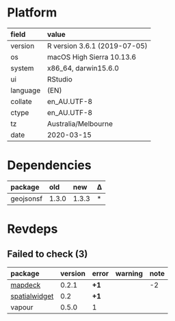 # Platform

|field    |value                        |
|:--------|:----------------------------|
|version  |R version 3.6.1 (2019-07-05) |
|os       |macOS High Sierra 10.13.6    |
|system   |x86_64, darwin15.6.0         |
|ui       |RStudio                      |
|language |(EN)                         |
|collate  |en_AU.UTF-8                  |
|ctype    |en_AU.UTF-8                  |
|tz       |Australia/Melbourne          |
|date     |2020-03-15                   |

# Dependencies

|package   |old   |new   |Δ  |
|:---------|:-----|:-----|:--|
|geojsonsf |1.3.0 |1.3.3 |*  |

# Revdeps

## Failed to check (3)

|package                                    |version |error  |warning |note |
|:------------------------------------------|:-------|:------|:-------|:----|
|[mapdeck](failures.md#mapdeck)             |0.2.1   |__+1__ |        |-2   |
|[spatialwidget](failures.md#spatialwidget) |0.2     |__+1__ |        |     |
|vapour                                     |0.5.0   |1      |        |     |

